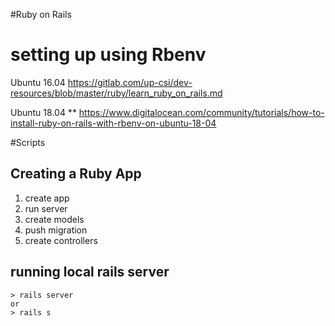 #Ruby on Rails

# setting up using Rbenv
Ubuntu 16.04
https://gitlab.com/up-csi/dev-resources/blob/master/ruby/learn_ruby_on_rails.md

Ubuntu 18.04 **
https://www.digitalocean.com/community/tutorials/how-to-install-ruby-on-rails-with-rbenv-on-ubuntu-18-04

#Scripts
## Creating a Ruby App
1. create app
2. run server
3. create models
4. push migration
5. create controllers

## running local rails server
```
> rails server
or 
> rails s
```


